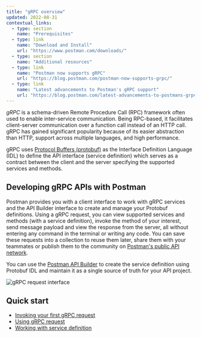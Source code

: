```yaml
---
title: "gRPC overview"
updated: 2022-08-31
contextual_links:
  - type: section
    name: "Prerequisites"
  - type: link
    name: "Download and Install"
    url: "https://www.postman.com/downloads/"
  - type: section
    name: "Additional resources"
  - type: link
    name: "Postman now supports gRPC"
    url: "https://blog.postman.com/postman-now-supports-grpc/"
  - type: link
    name: "Latest advancements to Postman's gRPC support"
    url: "https://blog.postman.com/latest-advancements-to-postmans-grpc-support/"
---
```


_gRPC_ is a schema-driven Remote Procedure Call (RPC) framework often used to enable inter-service communication. Being RPC-based, it facilitates client-server communication over a function call instead of an HTTP call. gRPC has gained significant popularity because of its easier abstraction than HTTP, support across multiple languages, and high performance.

gRPC uses [Protocol Buffers (protobuf)](https://developers.google.com/protocol-buffers/docs/overview) as the Interface Definition Language (IDL) to define the API interface (service definition) which serves as a contract between the client and the server specifying the supported services and methods.

## Developing gRPC APIs with Postman

Postman provides you with a client interface to work with gRPC services and the API Builder interface to create and manage your Protobuf definitions. Using a gRPC request, you can view supported services and methods (with a service definition), invoke the method of your interest, send message payload and view the response from the server, all without entering any command in the terminal or writing any code. You can save these requests into a collection to reuse them later, share them with your teammates or publish them to the community on [Postman's public API network](https://learning.postman.com/docs/getting-started/exploring-public-api-network/).

You can use the [Postman API Builder](https://learning.postman.com/docs/designing-and-developing-your-api/the-api-workflow/) to create the service definition using Protobuf IDL and maintain it as a single source of truth for your API project.

<img src="https://assets.postman.com/postman-labs-docs/grpc-docs/grpc-client-overview/grpc-request.jpg" alt="gRPC request interface">

## Quick start

- [Invoking your first gRPC request](/postman-api-client/grpc-client/first-grpc-request/)
- [Using gRPC request](/postman-api-client/grpc-client/using-grpc-request/)
- [Working with service definition](/postman-api-client/grpc-client/using-service-definition/)

